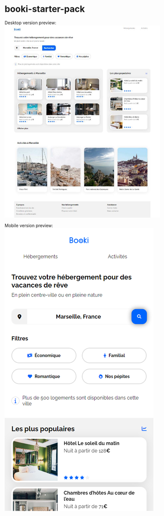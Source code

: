 # booki-starter-pack

Desktop version preview:  
![alt text](public/desktopPreview.png)

Mobile version preview:  
![alt text](public/mobilePreview.png)
